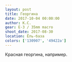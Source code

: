 ```yaml
---
layout: post
title: Георгина
date: 2017-10-04 00:00:00
author: К.С.
gear: E-3 / 35mm macro
shoot_date: 2017-08-30
location: Ёль-база
colors: ['130907', '49422a']
---
```

Красная георгина, например.
